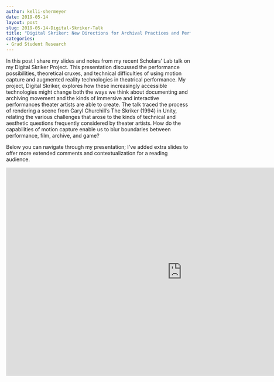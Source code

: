 ```yaml
---
author: kelli-shermeyer
date: 2019-05-14
layout: post
slug: 2019-05-14-Digital-Skriker-Talk
title: "Digital Skriker: New Directions for Archival Practices and Performance"
categories:
- Grad Student Research
---
```

In this post I share my slides and notes from my recent Scholars’ Lab talk on my Digital Skriker Project. This presentation discussed the performance possibilities, theoretical cruxes, and technical difficulties of using motion capture and augmented reality technologies in theatrical performance. My project, Digital Skriker, explores how these increasingly accessible technologies might change both the ways we think about documenting and archiving movement and the kinds of immersive and interactive performances theater artists are able to create. The talk traced the process of rendering a scene from Caryl Churchill’s The Skriker (1994) in Unity, relating the various challenges that arose to the kinds of technical and aesthetic questions frequently considered by theater artists. How do the capabilities of motion capture enable us to blur boundaries between performance, film, archive, and game?

Below you can navigate through my presentation; I've added extra slides to offer more extended comments and contextualization for a reading audience. 

<iframe src="https://docs.google.com/presentation/d/e/2PACX-1vQck9t4OYJ91N3eB08EBXvQGsF2CzVXuZVkRv3yAZBXx_5Om6PxPYvcJVm7v0rmqBkBADEjLme49UfW/embed?start=true&loop=false&delayms=15000" frameborder="0" width="960" height="569" allowfullscreen="true" mozallowfullscreen="true" webkitallowfullscreen="true"></iframe>
